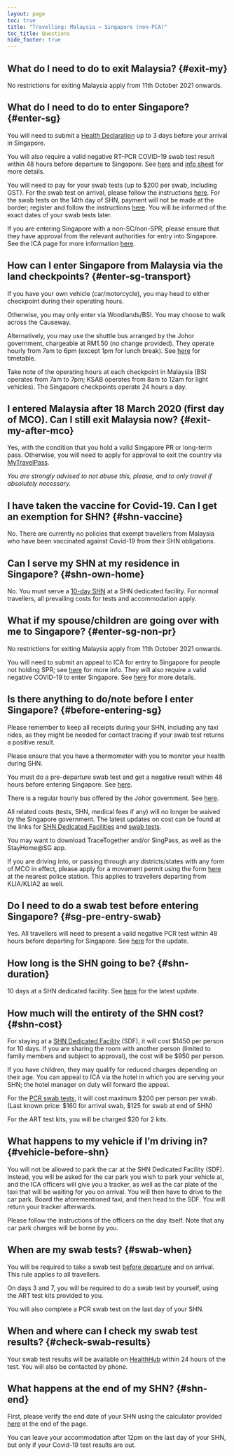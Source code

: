 ```yaml
---
layout: page
toc: true
title: "Travelling: Malaysia ⇾ Singapore (non-PCA)"
toc_title: Questions
hide_footer: true
---
```


## What do I need to do to exit Malaysia? {#exit-my}

<!-- If you are a SPR and travelling alone or with other long-term pass holders, you will have to show your long-term pass(es) - SG NRIC or FIN - to the immigration officers. Please also prepare a copy of your REP in case they ask for it. 

You do not need a MyTravelPass to exit Malaysia if you hold a valid, full-fledged PR. Note that holding only the In-Principle Approval (IPA) does not constitute being a PR, so you will need to apply for a MyTravelPass to exit.

If you are travelling with others, see: [What if my spouse/children are going over with me to Singapore?](#enter-sg-non-pr) -->

No restrictions for exiting Malaysia apply from 11th October 2021 onwards.

## What do I need to do to enter Singapore? {#enter-sg}

You will need to submit a [Health Declaration](https://eservices.ica.gov.sg/sgarrivalcard/) up to 3 days before your arrival in Singapore.

You will also require a valid negative RT-PCR COVID-19 swab test result within 48 hours before departure to Singapore. See [here](#sg-pre-entry-swab) and [info sheet](https://safetravel.ica.gov.sg/files/SHN-and-swab-summary.pdf) for more details.

You will need to pay for your swab tests (up to $200 per swab, including GST). For the swab test on arrival, please follow the instructions [here][SafeTravel Swab]. For the swab tests on the 14th day of SHN, payment will not be made at the border; register and follow the instructions [here](https://go.gov.sg/covid19test). You will be informed of the exact dates of your swab tests later.

If you are entering Singapore with a non-SC/non-SPR, please ensure that they have approval from the relevant authorities for entry into Singapore. See the ICA page for more information [here](https://www.ica.gov.sg/covid-19/enteringsg). 

## How can I enter Singapore from Malaysia via the land checkpoints? {#enter-sg-transport}

If you have your own vehicle (car/motorcycle), you may head to either checkpoint during their operating hours.

Otherwise, you may only enter via Woodlands/BSI. You may choose to walk across the Causeway. 

Alternatively, you may use the shuttle bus arranged by the Johor government, chargeable at RM1.50 (no change provided). They operate hourly from 7am to 6pm (except 1pm for lunch break). See [here](https://www.facebook.com/officialpaj/posts/3930626316950618) for timetable.

Take note of the operating hours at each checkpoint in Malaysia (BSI operates from 7am to 7pm; KSAB operates from 8am to 12am for light vehicles). The Singapore checkpoints operate 24 hours a day.


## I entered Malaysia after 18 March 2020 (first day of MCO). Can I still exit Malaysia now? {#exit-my-after-mco}

Yes, with the condition that you hold a valid Singapore PR or long-term pass. Otherwise, you will need to apply for approval to exit the country via [MyTravelPass].

_You are strongly advised to not abuse this, please, and to only travel if absolutely necessary._

## I have taken the vaccine for Covid-19. Can I get an exemption for SHN? {#shn-vaccine}

No. There are currently no policies that exempt travellers from Malaysia who have been vaccinated against Covid-19 from their SHN obligations.

## Can I serve my SHN at my residence in Singapore? {#shn-own-home}

No. You must serve a [10-day SHN][MOH SG 2Oct Presser] at a SHN dedicated facility. For normal travellers, all prevailing costs for tests and accommodation apply. 

## What if my spouse/children are going over with me to Singapore? {#enter-sg-non-pr}

No restrictions for exiting Malaysia apply from 11th October 2021 onwards.

<!-- 
If you are exiting the country with Malaysian citizen(s) who do not qualify for any approval exemptions listed in the JIM memo [here](https://www.facebook.com/imigresen/posts/3525366314196465) (please check JIM page in case this becomes outdated), then you will need to apply for [MyTravelPass] for them to exit the country at least 14 days before your journey. Include all relevant supporting documents; the bare minimum would be 
- your Singapore PR NRIC(s)
- your Singapore PR re-entry permit(s) _(a copy of it can be obtained [here][e-REP])_
- marriage/birth certificates
- an appeal letter

Please submit your application only once until there is a response on your application.
-->

You will need to submit an appeal to ICA for entry to Singapore for people not holding SPR; see [here](https://safetravel.ica.gov.sg/scpr-familial-ties-lane/requirements-and-process) for more info. They will also require a valid negative COVID-19 to enter Singapore. See [here][MOH Presser SHN MY 14d] for more details.

<!--When exiting Malaysia, the current rule is that you (as the SPR) must exit together with any travellers under 12 who have gained the special approval on MyTravelPass. -->

## Is there anything to do/note before I enter Singapore? {#before-entering-sg}

Please remember to keep all receipts during your SHN, including any taxi rides, as they might be needed for contact tracing if your swab test returns a positive result.

Please ensure that you have a thermometer with you to monitor your health during SHN.

You must do a pre-departure swab test and get a negative result within 48 hours before entering Singapore. See [here](#sg-pre-entry-swab).

There is a regular hourly bus offered by the Johor government. See [here](#enter-sg-transport).

All related costs (tests, SHN, medical fees if any) will no longer be waived by the Singapore government. The latest updates on cost can be found at the links for [SHN Dedicated Facilities][SafeTravel SDF] and [swab tests][SafeTravel Swab].

You may want to download TraceTogether and/or SingPass, as well as the StayHome@SG app.

If you are driving into, or passing through any districts/states with any form of MCO in effect, please apply for a movement permit using the form [here][Movement Permit CMCO] at the nearest police station. This applies to travellers departing from KLIA/KLIA2 as well.

## Do I need to do a swab test before entering Singapore? {#sg-pre-entry-swab}

Yes. All travellers will need to present a valid negative PCR test within 48 hours before departing for Singapore. See [here][MOH SG Pre-Depart Presser] for the update.

## How long is the SHN going to be? {#shn-duration}

10 days at a SHN dedicated facility. See [here][MOH SG 2Oct Presser] for the latest update.

## How much will the entirety of the SHN cost? {#shn-cost}

For staying at a [SHN Dedicated Facility][SafeTravel SDF] (SDF), it will cost $1450 per person for 10 days. If you are sharing the room with another person (limited to family members and subject to approval), the cost will be $950 per person.

If you have children, they may qualify for reduced charges depending on their age. You can appeal to ICA via the hotel in which you are serving your SHN; the hotel manager on duty will forward the appeal.

For the [PCR swab tests][SafeTravel Swab], it will cost maximum $200 per person per swab. (Last known price: $160 for arrival swab, $125 for swab at end of SHN)

For the ART test kits, you will be charged $20 for 2 kits.

## What happens to my vehicle if I’m driving in? {#vehicle-before-shn}

You will not be allowed to park the car at the SHN Dedicated Facility (SDF). Instead, you will be asked for the car park you wish to park your vehicle at, and the ICA officers will give you a tracker, as well as the car plate of the taxi that will be waiting for you on arrival. You will then have to drive to the car park. Board the aforementioned taxi, and then head to the SDF. You will return your tracker afterwards.

Please follow the instructions of the officers on the day itself. Note that any car park charges will be borne by you.

## When are my swab tests? {#swab-when}

You will be required to take a swab test [before departure](#sg-pre-entry-swab) and on arrival. This rule applies to all travellers.

On days 3 and 7, you will be required to do a swab test by yourself, using the ART test kits provided to you.

You will also complete a PCR swab test on the last day of your SHN.

## When and where can I check my swab test results? {#check-swab-results}

Your swab test results will be available on [HealthHub](https://eservices.healthhub.sg/PersonalHealth/CovidLabResults) within 24 hours of the test. You will also be contacted by phone.

## What happens at the end of my SHN? {#shn-end}

First, please verify the end date of your SHN using the calculator provided [here](https://safetravel.ica.gov.sg/shn-calculator) at the end of the page.

You can leave your accommodation after 12pm on the last day of your SHN, but only if your Covid-19 test results are out.


[MyTravelPass]: https://mtp.imi.gov.my/myTravelPass/main
[e-REP]: https://eservices.ica.gov.sg/esvclandingpage/erep
[Movement Permit MCO]: /assets/borang-permit-pergerakan-pkp.jpg
[Movement Permit CMCO]: /assets/borang-permit-pergerakan-pkpb.pdf
[SafeTravel SDF]: https://safetravel.ica.gov.sg/health/shn/sdf
[SafeTravel Swab]: https://safetravel.ica.gov.sg/health/covid19-tests/pcrtest#pcr-test-in-singapore

[MOH Presser SHN MY 14d]: https://www.moh.gov.sg/news-highlights/details/updated-border-measures-for-travellers-from-malaysia-and-japan
[MOH SG 4May Presser]: https://moh.gov.sg/news-highlights/details/updates-on-local-situation-border-measures-and-shift-to-heightened-alert-to-minimise-transmission_4May2021
[MOH SG Pre-Depart Presser]: https://www.moh.gov.sg/news-highlights/details/updates-on-border-measures-for-travellers
[MOH SG 2Oct Presser]: https://www.moh.gov.sg/news-highlights/details/update-on-local-situation-and-changes-to-align-border-measures-with-domestic-protocols